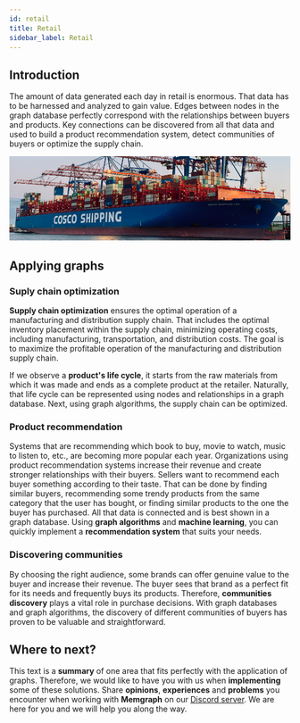 ```yaml
---
id: retail
title: Retail
sidebar_label: Retail
---
```


## Introduction

The amount of data generated each day in retail is enormous. That data has to be
harnessed and analyzed to gain value. Edges between nodes in the graph database
perfectly correspond with the relationships between buyers and products. Key
connections can be discovered from all that data and used to build a product
recommendation system, detect communities of buyers or optimize the supply
chain. 

![memgraph-graph-algorithm-applications-retail](../data/use-cases/memgraph-graph-algorithm-applications-retail.png)

## Applying graphs

### Suply chain optimization

**Supply chain optimization** ensures the optimal operation of a manufacturing and
distribution supply chain. That includes the optimal inventory placement within
the supply chain, minimizing operating costs, including manufacturing,
transportation, and distribution costs. The goal is to maximize the profitable
operation of the manufacturing and distribution supply chain. 

If we observe a **product's life cycle**, it starts from the raw materials from
which it was made and ends as a complete product at the retailer. Naturally, that
life cycle can be represented using nodes and relationships in a graph database.
Next, using graph algorithms, the supply chain can be optimized.

### Product recommendation

Systems that are recommending which book to buy, movie to watch, music to listen
to, etc., are becoming more popular each year. Organizations using product
recommendation systems increase their revenue and create stronger relationships
with their buyers. Sellers want to recommend each buyer something according to
their taste. That can be done by finding similar buyers, recommending some
trendy products from the same category that the user has bought, or finding
similar products to the one the buyer has purchased. All that data is connected
and is best shown in a graph database. Using **graph algorithms** and **machine
learning**, you can quickly implement a **recommendation system** that suits
your needs.

### Discovering communities

By choosing the right audience, some brands can offer genuine value to the buyer
and increase their revenue. The buyer sees that brand as a perfect fit for its
needs and frequently buys its products. Therefore, **communities discovery**
plays a vital role in purchase decisions. With graph databases and graph
algorithms, the discovery of different communities of buyers has proven to be
valuable and straightforward.

## Where to next?

This text is a **summary** of one area that fits perfectly with the application
of graphs. Therefore, we would like to have you with us when **implementing**
some of these solutions. Share **opinions**, **experiences** and **problems**
you encounter when working with **Memgraph** on our [Discord
server](https://discord.gg/memgraph). We are here for you and we will help you
along the way.